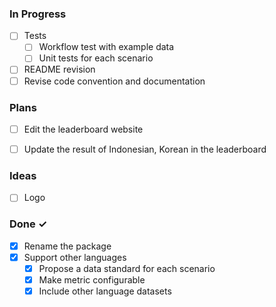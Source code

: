 ### In Progress
- [ ] Tests
  - [ ] Workflow test with example data
  - [ ] Unit tests for each scenario
- [ ] README revision
- [ ] Revise code convention and documentation

### Plans
- [ ] Edit the leaderboard website
- [ ] Update the result of Indonesian, Korean in the leaderboard


### Ideas
- [ ] Logo

### Done  ✓
- [x] Rename the package
- [x] Support other languages
  - [x] Propose a data standard for each scenario
  - [x] Make metric configurable
  - [x] Include other language datasets